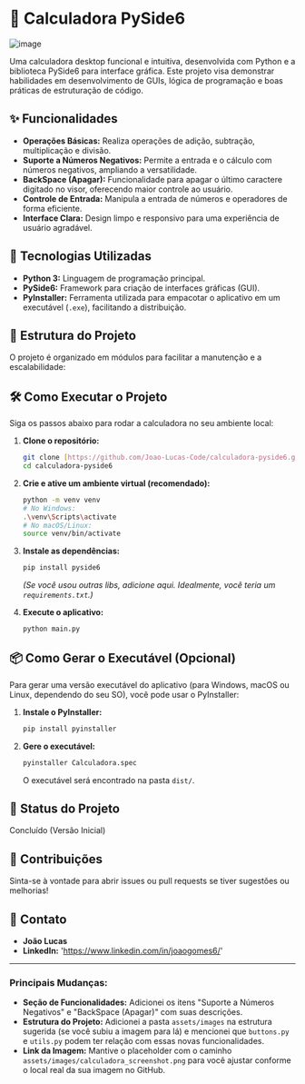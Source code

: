 # 🧮 Calculadora PySide6

![image](https://github.com/user-attachments/assets/8f1f935d-bd9e-48f2-9fad-5c4a57e8f29a)

Uma calculadora desktop funcional e intuitiva, desenvolvida com Python e a biblioteca PySide6 para interface gráfica. Este projeto visa demonstrar habilidades em desenvolvimento de GUIs, lógica de programação e boas práticas de estruturação de código.

## ✨ Funcionalidades

* **Operações Básicas:** Realiza operações de adição, subtração, multiplicação e divisão.
* **Suporte a Números Negativos:** Permite a entrada e o cálculo com números negativos, ampliando a versatilidade.
* **BackSpace (Apagar):** Funcionalidade para apagar o último caractere digitado no visor, oferecendo maior controle ao usuário.
* **Controle de Entrada:** Manipula a entrada de números e operadores de forma eficiente.
* **Interface Clara:** Design limpo e responsivo para uma experiência de usuário agradável.

## 🚀 Tecnologias Utilizadas

* **Python 3:** Linguagem de programação principal.
* **PySide6:** Framework para criação de interfaces gráficas (GUI).
* **PyInstaller:** Ferramenta utilizada para empacotar o aplicativo em um executável (`.exe`), facilitando a distribuição.

## 📁 Estrutura do Projeto

O projeto é organizado em módulos para facilitar a manutenção e a escalabilidade:

## 🛠️ Como Executar o Projeto

Siga os passos abaixo para rodar a calculadora no seu ambiente local:

1.  **Clone o repositório:**
    ```bash
    git clone [https://github.com/Joao-Lucas-Code/calculadora-pyside6.git](https://github.com/Joao-Lucas-Code/calculadora-pyside6.git)
    cd calculadora-pyside6
    ```

2.  **Crie e ative um ambiente virtual (recomendado):**
    ```bash
    python -m venv venv
    # No Windows:
    .\venv\Scripts\activate
    # No macOS/Linux:
    source venv/bin/activate
    ```

3.  **Instale as dependências:**
    ```bash
    pip install pyside6
    ```
    *(Se você usou outras libs, adicione aqui. Idealmente, você teria um `requirements.txt`.)*

4.  **Execute o aplicativo:**
    ```bash
    python main.py
    ```

## 📦 Como Gerar o Executável (Opcional)

Para gerar uma versão executável do aplicativo (para Windows, macOS ou Linux, dependendo do seu SO), você pode usar o PyInstaller:

1.  **Instale o PyInstaller:**
    ```bash
    pip install pyinstaller
    ```
2.  **Gere o executável:**
    ```bash
    pyinstaller Calculadora.spec
    ```
    O executável será encontrado na pasta `dist/`.

## 📌 Status do Projeto

Concluído (Versão Inicial)

## 🤝 Contribuições

Sinta-se à vontade para abrir issues ou pull requests se tiver sugestões ou melhorias!

## 📧 Contato

* **João Lucas**
* **LinkedIn:** 'https://www.linkedin.com/in/joaogomes6/'

---

### **Principais Mudanças:**

* **Seção de Funcionalidades:** Adicionei os itens "Suporte a Números Negativos" e "BackSpace (Apagar)" com suas descrições.
* **Estrutura do Projeto:** Adicionei a pasta `assets/images` na estrutura sugerida (se você subiu a imagem para lá) e mencionei que `buttons.py` e `utils.py` podem ter relação com essas novas funcionalidades.
* **Link da Imagem:** Mantive o placeholder com o caminho `assets/images/calculadora_screenshot.png` para você ajustar conforme o local real da sua imagem no GitHub.
